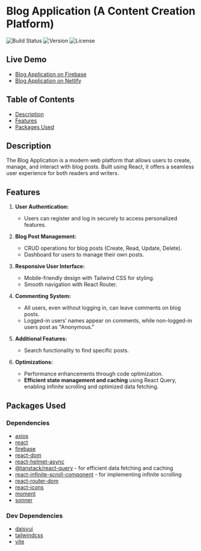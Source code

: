 # Blog Application (A Content Creation Platform)

![Build Status](https://img.shields.io/badge/build-passing-brightgreen)
![Version](https://img.shields.io/badge/version-1.0.0-blue)
![License](https://img.shields.io/badge/license-MIT-green)

## Live Demo

- [Blog Application on Firebase](https://blogapp-eaa3d.web.app)
- [Blog Application on Netlify](https://mblogapp.netlify.app)

## Table of Contents

- [Description](#description)
- [Features](#features)
- [Packages Used](#packages-used)

## Description

The Blog Application is a modern web platform that allows users to create, manage, and interact with blog posts. Built using React, it offers a seamless user experience for both readers and writers.

## Features

1. **User Authentication:**

   - Users can register and log in securely to access personalized features.

2. **Blog Post Management:**

   - CRUD operations for blog posts (Create, Read, Update, Delete).
   - Dashboard for users to manage their own posts.

3. **Responsive User Interface:**

   - Mobile-friendly design with Tailwind CSS for styling.
   - Smooth navigation with React Router.

4. **Commenting System:**

   - All users, even without logging in, can leave comments on blog posts.
   - Logged-in users’ names appear on comments, while non-logged-in users post as "Anonymous."

5. **Additional Features:**

   - Search functionality to find specific posts.

6. **Optimizations:**
   - Performance enhancements through code optimization.
   - **Efficient state management and caching** using React Query, enabling infinite scrolling and optimized data fetching.

## Packages Used

### Dependencies

- [axios](https://www.npmjs.com/package/axios)
- [react](https://www.npmjs.com/package/react)
- [firebase](https://www.npmjs.com/package/firebase)
- [react-dom](https://www.npmjs.com/package/react-dom)
- [react-helmet-async](https://www.npmjs.com/package/react-helmet-async)
- [@tanstack/react-query](https://www.npmjs.com/package/@tanstack/react-query) - for efficient data fetching and caching
- [react-infinite-scroll-component](https://www.npmjs.com/package/react-infinite-scroll-component) - for implementing infinite scrolling
- [react-router-dom](https://www.npmjs.com/package/react-router-dom)
- [react-icons](https://www.npmjs.com/package/react-icons)
- [moment](https://www.npmjs.com/package/moment)
- [sonner](https://www.npmjs.com/package/sonner)

### Dev Dependencies

- [daisyui](https://daisyui.com/)
- [tailwindcss](https://tailwindcss.com/docs/guides/vite)
- [vite](https://www.npmjs.com/package/vite)
